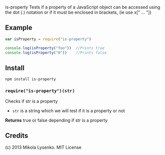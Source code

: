 is-property
Tests if a property of a JavaScript object can be accessed using the dot (.) notation or if it must be enclosed in brackets, (ie use x[" ... "])

Example
-------

```javascript
var isProperty = require("is-property")

console.log(isProperty("foo"))  //Prints true
console.log(isProperty("0"))    //Prints false
```

Install
-------

    npm install is-property
    
### `require("is-property")(str)`
Checks if str is a property

* `str` is a string which we will test if it is a property or not

**Returns** true or false depending if str is a property

## Credits
(c) 2013 Mikola Lysenko. MIT License
